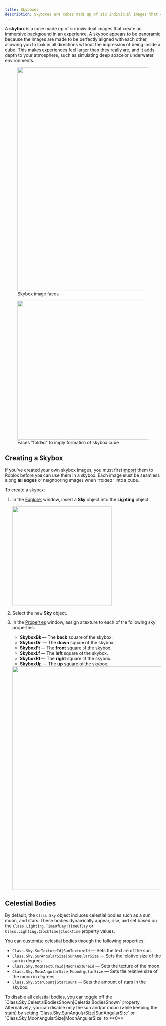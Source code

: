 ```yaml
---
title: Skyboxes
description: Skyboxes are cubes made up of six individual images that create an immersive background.
---
```


A **skybox** is a cube made up of six individual images that create an
immersive background in an experience. A skybox appears to be panoramic
because the images are made to be perfectly aligned with each other,
allowing you to look in all directions without the impression of being
inside a cube. This makes experiences feel larger than
they really are, and it adds depth to your atmosphere, such as simulating
deep space or underwater environments.

<figure>
<img src="../assets/lighting-and-effects/skybox/Skybox-Unfolded.png" width="722" />
<figcaption>Skybox image faces</figcaption>
</figure>

<figure>
<img src="../assets/lighting-and-effects/skybox/Skybox-Folded.png" width="448" />
<figcaption>Faces "folded" to imply formation of skybox cube</figcaption>
</figure>

## Creating a Skybox

If you've created your own skybox images, you must first [import](../projects/assets/manager.md#importing-assets) them to Roblox before you can use them in a skybox. Each image must be seamless along **all edges** of neighboring images when "folded" into a cube.

To create a skybox:

1. In the [Explorer](../studio/explorer.md) window, insert a **Sky** object into the **Lighting** object.

   <img src="../assets/studio/explorer/Lighting-Sky.png" width="320" />

1. Select the new **Sky** object.
1. In the [Properties](../studio/properties.md) window, assign a texture to each of the following sky properties:

   - **SkyboxBk** — The **back** square of the skybox.
   - **SkyboxDn** — The **down** square of the skybox.
   - **SkyboxFt** — The **front** square of the skybox.
   - **SkyboxLf** — The **left** square of the skybox.
   - **SkyboxRt** — The **right** square of the skybox.
   - **SkyboxUp** — The **up** square of the skybox.

   <img src="../assets/lighting-and-effects/skybox/Skybox-Property-Faces.png" width="722" />

## Celestial Bodies

By default, the `Class.Sky` object includes celestial bodies such as a sun, moon, and stars. These bodies dynamically appear, rise, and set based on the
`Class.Lighting.TimeOfDay|TimeOfDay` or `Class.Lighting.ClockTime|ClockTime` property values.

You can customize celestial bodies through the following properties:

- `Class.Sky.SunTextureId|SunTextureId` — Sets the texture of the sun.
- `Class.Sky.SunAngularSize|SunAngularSize` — Sets the relative size of the sun in degrees.
- `Class.Sky.MoonTextureId|MoonTextureId` — Sets the texture of the moon.
- `Class.Sky.MoonAngularSize|MoonAngularSize` — Sets the relative size of the moon in degrees.
- `Class.Sky.StarCount|StarCount` — Sets the amount of stars in the skybox.

<Alert severity="info">
To disable all celestial bodies, you can toggle off the `Class.Sky.CelestialBodiesShown|CelestialBodiesShown` property. Alternatively, you can disable only the sun and/or moon (while keeping the stars) by setting `Class.Sky.SunAngularSize|SunAngularSize` or `Class.Sky.MoonAngularSize|MoonAngularSize` to **0**.
</Alert>
